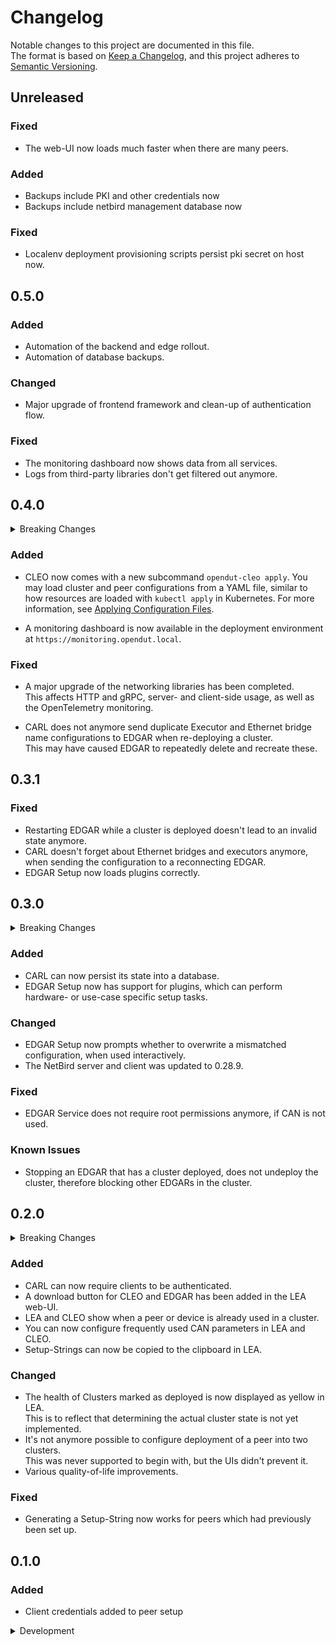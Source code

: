 # Changelog

Notable changes to this project are documented in this file.  
The format is based on [Keep a Changelog](https://keepachangelog.com/en/1.1.0/),
and this project adheres to [Semantic Versioning](https://semver.org/spec/v2.0.0.html).

## Unreleased

### Fixed
* The web-UI now loads much faster when there are many peers.

### Added
* Backups include PKI and other credentials now
* Backups include netbird management database now

### Fixed
* Localenv deployment provisioning scripts persist pki secret on host now. 

## 0.5.0

### Added
* Automation of the backend and edge rollout.
* Automation of database backups.

### Changed
* Major upgrade of frontend framework and clean-up of authentication flow.

### Fixed
* The monitoring dashboard now shows data from all services.
* Logs from third-party libraries don't get filtered out anymore.


## 0.4.0

<details>
<summary>Breaking Changes</summary>

* The LocalEnv deployment now uses different volume names.
  Make sure to back up your database and restore the backup after the upgrade.
</details>

### Added
* CLEO now comes with a new subcommand `opendut-cleo apply`. 
  You may load cluster and peer configurations from a YAML file, similar to how resources are loaded with `kubectl apply` in Kubernetes. 
  For more information, see [Applying Configuration Files](https://opendut.eclipse.dev/book/user-manual/cleo/commands.html#applying-configuration-files).

* A monitoring dashboard is now available in the deployment environment at `https://monitoring.opendut.local`.

### Fixed
* A major upgrade of the networking libraries has been completed.  
  This affects HTTP and gRPC, server- and client-side usage, as well as the OpenTelemetry monitoring.

* CARL does not anymore send duplicate Executor and Ethernet bridge name configurations to EDGAR when re-deploying a cluster.  
  This may have caused EDGAR to repeatedly delete and recreate these.


## 0.3.1

### Fixed
* Restarting EDGAR while a cluster is deployed doesn't lead to an invalid state anymore.
* CARL doesn't forget about Ethernet bridges and executors anymore, when sending the configuration to a reconnecting EDGAR.
* EDGAR Setup now loads plugins correctly.


## 0.3.0

<details>
<summary>Breaking Changes</summary>
* The API for listing peers on the PeerMessagingBroker has been removed.
</details>

### Added
* CARL can now persist its state into a database.
* EDGAR Setup now has support for plugins, which can perform hardware- or use-case specific setup tasks.

### Changed
* EDGAR Setup now prompts whether to overwrite a mismatched configuration, when used interactively.
* The NetBird server and client was updated to 0.28.9.

### Fixed
* EDGAR Service does not require root permissions anymore, if CAN is not used.

### Known Issues
* Stopping an EDGAR that has a cluster deployed, does not undeploy the cluster, therefore blocking other EDGARs in the cluster.


## 0.2.0

<details>
<summary>Breaking Changes</summary>

### CARL API
* The API for listing peers on the PeerMessagingBroker is now marked as deprecated.

### Operations

* An additional configuration value needs to be passed to CARL. You can do so, for example, via environment variable:
```
OPENDUT_CARL_NETWORK_OIDC_CLIENT_ISSUER_ADMIN_URL=https://keycloak/admin/realms/opendut/
```
The value has to be your Keycloak's Admin URL.

* The environment variable for the Keycloak database's password was renamed from `POSTGRES_PASSWORD` to `KEYCLOAK_POSTGRES_PASSWORD`.
* An additional password environment variable needs to be provided called `CARL_POSTGRES_PASSWORD`.
</details>

### Added
* CARL can now require clients to be authenticated.
* A download button for CLEO and EDGAR has been added in the LEA web-UI.
* LEA and CLEO show when a peer or device is already used in a cluster.
* You can now configure frequently used CAN parameters in LEA and CLEO.
* Setup-Strings can now be copied to the clipboard in LEA.

### Changed
* The health of Clusters marked as deployed is now displayed as yellow in LEA.  
  This is to reflect that determining the actual cluster state is not yet implemented.
* It's not anymore possible to configure deployment of a peer into two clusters.  
  This was never supported to begin with, but the UIs didn't prevent it.
* Various quality-of-life improvements.

### Fixed
* Generating a Setup-String now works for peers which had previously been set up.


## 0.1.0

### Added
* Client credentials added to peer setup

<details>
<summary>Development</summary>

### Test environment
Notable changes to the test environment are documented in this section.
Changes to the test environment may require re-provisioning the virtual machine.

#### Added
* New administrative privileges for keycloak client opendut-carl-client
* Added linux-generic package to opendut-vm (keeps vcan module up-to-date when kernel is updated)
</details>
